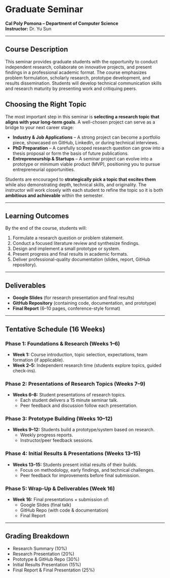 # Graduate Seminar
**Cal Poly Pomona – Department of Computer Science**  
**Instructor:** Dr. Yu Sun  

---

## Course Description
This seminar provides graduate students with the opportunity to conduct independent research, collaborate on innovative projects, and present findings in a professional academic format. The course emphasizes problem formulation, scholarly research, prototype development, and results dissemination. Students will develop technical communication skills and research maturity by presenting work and critiquing peers.  


## Choosing the Right Topic
The most important step in this seminar is **selecting a research topic that aligns with your long-term goals**. A well-chosen project can serve as a bridge to your next career stage:  

- **Industry & Job Applications** – A strong project can become a portfolio piece, showcased on GitHub, LinkedIn, or during technical interviews.  
- **PhD Preparation** – A carefully scoped research question can grow into a thesis proposal or form the basis of future publications.  
- **Entrepreneurship & Startups** – A seminar project can evolve into a prototype or minimum viable product (MVP), positioning you to pursue entrepreneurial opportunities.  

Students are encouraged to **strategically pick a topic that excites them** while also demonstrating depth, technical skills, and originality. The instructor will work closely with each student to refine the topic so it is both **ambitious and achievable** within the semester.  

---

## Learning Outcomes
By the end of the course, students will:  
1. Formulate a research question or problem statement.  
2. Conduct a focused literature review and synthesize findings.  
3. Design and implement a small prototype or system.  
4. Present progress and final results in academic formats.  
5. Deliver professional-quality documentation (slides, report, GitHub repository).  

---

## Deliverables
- **Google Slides** (for research presentation and final results)  
- **GitHub Repository** (containing code, documentation, and prototype)  
- **Final Report** (6–10 pages, conference-style format)  

---

## Tentative Schedule (16 Weeks)

### **Phase 1: Foundations & Research (Weeks 1–6)**  
- **Week 1:** Course introduction, topic selection, expectations, team formation (if applicable).  
- **Week 2–5:** Independent research time (students explore topics, guided check-ins).  

### **Phase 2: Presentations of Research Topics (Weeks 7–9)**  
- **Weeks 6–8:** Student presentations of research topics.  
  - Each student delivers a 15 minute seminar talk.  
  - Peer feedback and discussion follow each presentation.  

### **Phase 3: Prototype Building (Weeks 10–12)**  
- **Weeks 9–12:** Students build a prototype/system based on research.  
  - Weekly progress reports.  
  - Instructor/peer feedback sessions.  

### **Phase 4: Initial Results & Presentations (Weeks 13–15)**  
- **Weeks 13–15:** Students present initial results of their builds.  
  - Focus on methodology, early findings, and technical challenges.  
  - Peer feedback for improvements before final submission.  

### **Phase 5: Wrap-Up & Deliverables (Week 16)**  
- **Week 16:** Final presentations + submission of:  
  - Google Slides (final talk)  
  - GitHub Repo (with code & documentation)  
  - Final Report  

---

## Grading Breakdown
- Research Summary (10%)  
- Research Presentation (20%)  
- Prototype & GitHub Repo (30%)  
- Initial Results Presentation (15%)  
- Final Report & Final Presentation (25%)  
